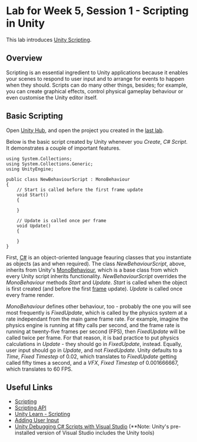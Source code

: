 # Lab for Week 5, Session 1 - Scripting in Unity

This lab introduces [Unity Scripting](https://docs.unity3d.com/Manual/ScriptingSection.html).

## Overview

Scripting is an essential ingredient to Unity applications because it enables your scenes to respond to user input and to arrange for events to happen when they should. Scripts can do many other things, besides; for example, you can create graphical effects, control physical gameplay behaviour or even customise the Unity editor itself.

## Basic Scripting

Open [Unity Hub](https://docs.unity3d.com/Manual/GettingStartedUnityHub.html), and open the project you created in the [last lab](week4Session2.md).

Below is the basic script created by Unity whenever you _Create_, _C# Script_. It demonstrates a couple of important features.

```
using System.Collections;
using System.Collections.Generic;
using UnityEngine;

public class NewBehaviourScript : MonoBehaviour
{
    // Start is called before the first frame update
    void Start()
    {

    }

    // Update is called once per frame
    void Update()
    {

    }
}
```

First, [C#](https://docs.microsoft.com/en-us/dotnet/csharp/) is an object-oriented language feauring classes that you instantiate as objects (as and when required). The class _NewBehaviourScript_, above, inherits from Unity's [MonoBehaviour](https://docs.unity3d.com/ScriptReference/MonoBehaviour.html), which is a base class from which every Unity script inherits functionality. _NewBehaviourScript_ overrides the _MonoBehaviour_ methods _Start_ and _Update_. _Start_ is called when the object is first created (and before the first [frame](https://www.cprogramming.com/tutorial/animation/frames_and_layers.html) update). _Update_ is called once every frame render.

_MonoBehaviour_ defines other behaviour, too - probably the one you will see most frequently is _FixedUpdate_, which is called by the physics system at a rate independant from the main game frame rate. For example, imagine the physics engine is running at fifty calls per second, and the frame rate is running at twenty-five frames per second (FPS), then _FixedUpdate_ will be called twice per frame. For that reason, it is bad practice to put physics calculations in _Update_ - they should go in _FixedUpdate_, instead. Equally, user input should go in _Update_, and not _FixedUpdate_. Unity defaults to a _Time_, _Fixed Timestep_ of 0.02, which translates to _FixedUpdate_ getting called fifty times a second, and a _VFX_, _Fixed Timestep_ of 0.001666667, which translates to 60 FPS.





## Useful Links

+ [Scripting](https://docs.unity3d.com/Manual/ScriptingSection.html)
+ [Scripting API](https://docs.unity3d.com/ScriptReference/)
+ [Unity Learn - Scripting](https://learn.unity.com/search?k=%5B%22q%3AScripting%22%5D)
+ [Adding User Input](https://www.youtube.com/watch?v=pwZpJzpE2lQ)
+ [Unity Debugging C# Scripts with Visual Studio](https://www.youtube.com/watch?v=d0815qbx3BA&list=PLboXykqtm8dxhCV5SVn0N76jrdCo5HV2a) (**Note: Unity's pre-installed version of Visual Studio includes the Unity tools)
